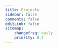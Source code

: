 ```yaml
---
title: Projects
sidebar: false
comments: false
editLink: false
sitemap:
    changefreq: daily
    priority: 0.7
---
```


<PostList :posts="projects" />

<script>
import {projects} from "@temp/projects"

export default {
    setup() {
        return {
            projects
        }
    }
}
</script>